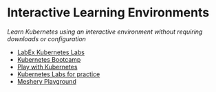 Interactive Learning Environments
=======================================================================

*Learn Kubernetes using an interactive environment without requiring downloads or configuration*

* [LabEx Kubernetes Labs](https://labex.io/skilltrees/kubernetes)
* [Kubernetes Bootcamp](http://kubernetesbootcamp.github.io/kubernetes-bootcamp/)
* [Play with Kubernetes](http://labs.play-with-k8s.com/)
* [Kubernetes Labs for practice](https://www.sharelearn.net/practice/k8slabs/)
* [Meshery Playground](https://play.meshery.io/)
